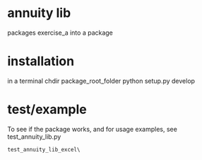 # annuity lib

packages exercise_a into a package

# installation
in a terminal
	chdir package_root_folder
	python setup.py develop

# test/example	
To see if the package works, and for usage examples, see
	test_annuity_lib.py

	test_annuity_lib_excel\